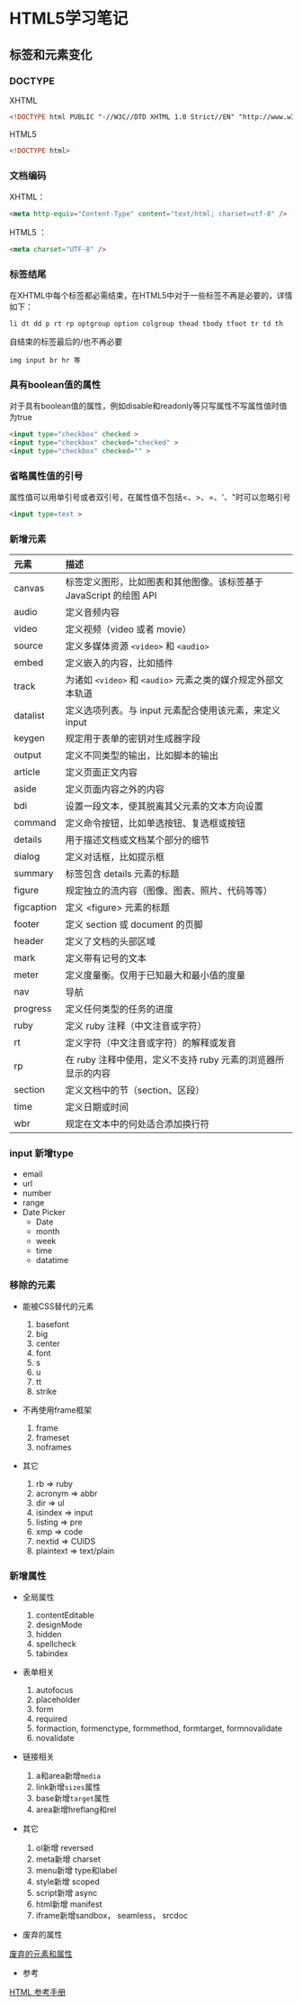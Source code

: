 # HTML5学习笔记

## 标签和元素变化

### DOCTYPE

XHTML
```html
<!DOCTYPE html PUBLIC "-//W3C//DTD XHTML 1.0 Strict//EN" "http://www.w3.org/TR/xhtml1/DTD/xhtml1-strict.dtd">
```

HTML5
```html
<!DOCTYPE html>
```

### 文档编码

XHTML：

```html
<meta http-equiv="Content-Type" content="text/html; charset=utf-8" />
```

HTML5 ：

```html
<meta charset="UTF-8" />
```

### 标签结尾

在XHTML中每个标签都必需结束，在HTML5中对于一些标签不再是必要的，详情如下：

    li dt dd p rt rp optgroup option colgroup thead tbody tfoot tr td th

自结束的标签最后的/也不再必要

    img input br hr 等

### 具有boolean值的属性

对于具有boolean值的属性，例如disable和readonly等只写属性不写属性值时值为true

```html
<input type="checkbox" checked >
<input type="checkbox" checked="checked" >
<input type="checkbox" checked="" >
```

### 省略属性值的引号

属性值可以用单引号或者双引号，在属性值不包括<、>、=、'、"时可以忽略引号

```html
<input type=text >
```

### 新增元素

| 元素        | 描述   |
| :---   | :---  |
| canvas     | 标签定义图形，比如图表和其他图像。该标签基于 JavaScript 的绘图 API |
| audio        |   定义音频内容   |
|video	|定义视频（video 或者 movie）|
|source	|定义多媒体资源 `<video>` 和 `<audio>` |
|embed	|定义嵌入的内容，比如插件|
|track	|为诸如 `<video>` 和 `<audio>` 元素之类的媒介规定外部文本轨道|
|datalist	|定义选项列表。与 input 元素配合使用该元素，来定义input |可能的值|
|keygen	|规定用于表单的密钥对生成器字段|
|output	|定义不同类型的输出，比如脚本的输出|
|article	|定义页面正文内容|
|aside	|定义页面内容之外的内容|
|bdi	|设置一段文本，使其脱离其父元素的文本方向设置|
|command	|定义命令按钮，比如单选按钮、复选框或按钮|
|details	|用于描述文档或文档某个部分的细节|
|dialog	|定义对话框，比如提示框|
|summary	|标签包含 details 元素的标题|
|figure	|规定独立的流内容（图像、图表、照片、代码等等）|
|figcaption	|定义 \<figure\> 元素的标题|
|footer	|定义 section 或 document 的页脚|
|header	|定义了文档的头部区域
|mark	|定义带有记号的文本
|meter	|定义度量衡。仅用于已知最大和最小值的度量
|nav	|导航
|progress	|定义任何类型的任务的进度
|ruby	|定义 ruby 注释（中文注音或字符）
|rt	|定义字符（中文注音或字符）的解释或发音
|rp	|在 ruby 注释中使用，定义不支持 ruby 元素的浏览器所显示的内容|
|section	|定义文档中的节（section、区段）|
|time	|定义日期或时间|
|wbr	|规定在文本中的何处适合添加换行符|

### input 新增type

- email
- url
- number
- range
- Date Picker
  - Date
  - month
  - week
  - time
  - datatime

### 移除的元素

- 能被CSS替代的元素
   1. basefont
   2. big
   3. center
   4. font
   5. s
   6. u
   7. tt
   8. strike

- 不再使用frame框架
   1. frame
   2. frameset
   3. noframes

- 其它
  1. rb => ruby
  2. acronym => abbr
  3. dir => ul
  4. isindex => input
  5. listing => pre
  6. xmp => code
  7. nextid => CUIDS
  8. plaintext => text/plain 

### 新增属性

- 全局属性
  1. contentEditable
  2. designMode
  3. hidden
  4. spellcheck
  5. tabindex

- 表单相关
  1. autofocus
  2. placeholder
  3. form
  4. required
  5. formaction, formenctype, formmethod, formtarget, formnovalidate
  6. novalidate

- 链接相关
  1. a和area新增`media`
  2. link新增`sizes`属性
  3. base新增`target`属性
  4. area新增hreflang和rel

- 其它
  1. ol新增 reversed 
  2. meta新增 charset
  3. menu新增 type和label
  4. style新增 scoped
  5. script新增 async
  6. html新增 manifest
  7. iframe新增sandbox， seamless， srcdoc

- 废弃的属性

[废弃的元素和属性](http://www.cnblogs.com/TomXu/archive/2011/12/17/2269168.html)

- 参考

[HTML 参考手册](http://www.w3school.com.cn/tags/)
  
    
